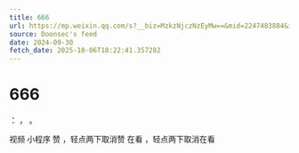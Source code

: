 ```yaml
---
title: 666
url: https://mp.weixin.qq.com/s?__biz=MzkzNjczNzEyMw==&mid=2247483884&idx=1&sn=ba28910a5812bc072a8385ff82db3cd0
source: Doonsec's feed
date: 2024-09-30
fetch_date: 2025-10-06T18:22:41.357282
---
```


# 666

：
，
。

视频
小程序
赞
，轻点两下取消赞
在看
，轻点两下取消在看